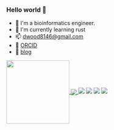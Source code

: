 ### Hello world 👋
- 🧬 I'm a bioinformatics engineer.
- 🌱 I'm currently learning rust
- 📫 dwood8146@gmail.com
- 📰 [ORCID](https://orcid.org/0000-0002-0730-5670/print)
- 📝 [blog](https://sharkloc.github.io/)

<!--
**sharkLoc/sharkLoc** is a ✨ _special_ ✨ repository because its `README.md` (this file) appears on your GitHub profile.

Here are some ideas to get you started:

- 🔭 I’m currently working on ...
- 🌱 I’m currently learning ...
- 👯 I’m looking to collaborate on ...
- 🤔 I’m looking for help with ...
- 💬 Ask me about ...
- 📫 How to reach me: ...
- 😄 Pronouns: ...
- ⚡ Fun fact: ...
- 
-->


<a href="#">
  <img height="165" align="center" src="https://github-readme-stats.vercel.app/api?username=sharkLoc&count_private=true&show_icons=true&theme=github&hide_border=true" />
</a>
<a href="#">
  <img align="center" src="https://github-readme-stats.vercel.app/api/top-langs/?username=sharkLoc&hide_border=true&layout=compact&langs_count=6&theme=github" />
</a>


<span > 
  <img src="https://img.shields.io/badge/-Perl-tomato?style=flat-square&logo=Perl" /> 
  <img src="https://img.shields.io/badge/-python-E34F26?style=flat-square&logo=python&logoColor=white" />
  <img src="https://img.shields.io/badge/-Rsut-oringe?style=flat-square&logo=Rust" /> 
  <img src="https://img.shields.io/badge/-shell-1572B6?style=flat-square&logo=shell" /> 
</span>

